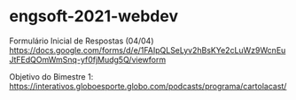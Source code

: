 # engsoft-2021-webdev

Formulário Inicial de Respostas (04/04)
https://docs.google.com/forms/d/e/1FAIpQLSeLyv2hBsKYe2cLuWz9WcnEuJtFEdQOmWmSnq-yf0fjMudg5Q/viewform


Objetivo do Bimestre 1:
https://interativos.globoesporte.globo.com/podcasts/programa/cartolacast/
